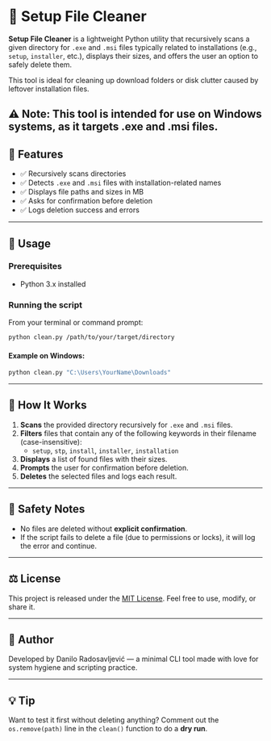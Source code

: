 # 🧹 Setup File Cleaner

**Setup File Cleaner** is a lightweight Python utility that recursively scans a given directory for `.exe` and `.msi` files typically related to installations (e.g., `setup`, `installer`, etc.), displays their sizes, and offers the user an option to safely delete them.

This tool is ideal for cleaning up download folders or disk clutter caused by leftover installation files.

⚠️ Note: This tool is intended for use on Windows systems, as it targets .exe and .msi files.
---

## 📂 Features

- ✅ Recursively scans directories  
- ✅ Detects `.exe` and `.msi` files with installation-related names  
- ✅ Displays file paths and sizes in MB  
- ✅ Asks for confirmation before deletion  
- ✅ Logs deletion success and errors  

---

## 🚀 Usage

### Prerequisites

- Python 3.x installed

### Running the script

From your terminal or command prompt:

```bash
python clean.py /path/to/your/target/directory
```

#### Example on Windows:

```bash
python clean.py "C:\Users\YourName\Downloads"
```

---

## 🧠 How It Works

1. **Scans** the provided directory recursively for `.exe` and `.msi` files.
2. **Filters** files that contain any of the following keywords in their filename (case-insensitive):
   - `setup`, `stp`, `install`, `installer`, `installation`
3. **Displays** a list of found files with their sizes.
4. **Prompts** the user for confirmation before deletion.
5. **Deletes** the selected files and logs each result.

---

## 🔐 Safety Notes

- No files are deleted without **explicit confirmation**.
- If the script fails to delete a file (due to permissions or locks), it will log the error and continue.

---

## ⚖️ License

This project is released under the [MIT License](LICENSE). Feel free to use, modify, or share it.

---

## 👤 Author

Developed by Danilo Radosavljević — a minimal CLI tool made with love for system hygiene and scripting practice.

---

## 💡 Tip

Want to test it first without deleting anything? Comment out the `os.remove(path)` line in the `clean()` function to do a **dry run**.
